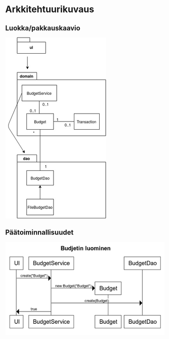 # Arkkitehtuurikuvaus

## Luokka/pakkauskaavio
![alt text](https://github.com/parissak/ot-harjoitustyo/blob/master/dokumentaatio/kuvat/pakettikaavio.jpg)


## Päätoiminnallisuudet
![alt text](https://github.com/parissak/ot-harjoitustyo/blob/master/dokumentaatio/kuvat/Budjetin%20luominen.png)

